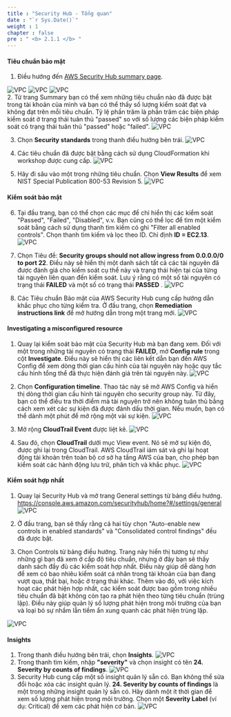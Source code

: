 ```yaml
---
title : "Security Hub - Tổng quan"
date : "`r Sys.Date()`"
weight : 1
chapter : false
pre : " <b> 2.1.1 </b> "
---
```



#### Tiêu chuẩn bảo mật
1. Điều hướng đến [AWS Security Hub summary page](https://console.aws.amazon.com/securityhub/home?#/summary).

![VPC](/images/2/2.1-AWS-Security-Hub/2.1.1-security-hub-overview/s1.png) 
![VPC](/images/2/2.1-AWS-Security-Hub/2.1.1-security-hub-overview/s1b.png)
![VPC](/images/2/2.1-AWS-Security-Hub/2.1.1-security-hub-overview/s1c.png)  
2. Từ trang Summary bạn có thể xem những tiêu chuẩn nào đã được bật trong tài khoản của mình và bạn có thể thấy số lượng kiểm soát đạt và không đạt trên mỗi tiêu chuẩn. Tỷ lệ phần trăm là phần trăm các biện pháp kiểm soát ở trạng thái tuân thủ "passed" so với số lượng các biện pháp kiểm soát có trạng thái tuân thủ "passed" hoặc "failed".
![VPC](/images/2/2.1-AWS-Security-Hub/2.1.1-security-hub-overview/s2.png)

3. Chọn **Security standards** trong thanh điều hướng bên trái.
![VPC](/images/2/2.1-AWS-Security-Hub/2.1.1-security-hub-overview/s3.png)

4. Các tiêu chuẩn đã được bật bằng cách sử dụng CloudFormation khi workshop được cung cấp.
![VPC](/images/2/2.1-AWS-Security-Hub/2.1.1-security-hub-overview/s4.png)

5. Hãy đi sâu vào một trong những tiêu chuẩn. Chọn **View Results** để xem NIST Special Publication 800-53 Revision 5.
![VPC](/images/2/2.1-AWS-Security-Hub/2.1.1-security-hub-overview/s5.png)

#### Kiểm soát bảo mật
6. Tại đầu trang, bạn có thể chọn các mục để chỉ hiển thị các kiểm soát "Passed", "Failed", "Disabled", v.v.  Bạn cũng có thể lọc để tìm một kiểm soát bằng cách sử dụng thanh tìm kiếm có ghi  "Filter all enabled controls". Chọn thanh tìm kiếm và lọc theo ID. Chỉ định **ID = EC2.13**.
![VPC](/images/2/2.1-AWS-Security-Hub/2.1.1-security-hub-overview/s6.png)

7. Chọn Tiêu đề: **Security groups should not allow ingress from 0.0.0.0/0 to port 22**.  Điều này sẽ hiển thị một danh sách tất cả các tài nguyên đã được đánh giá cho kiểm soát cụ thể này và trạng thái hiện tại của từng tài nguyên liên quan đến kiểm soát. Lưu ý rằng có một số tài nguyên có trạng thái **FAILED** và một số có trạng thái **PASSED** .
![VPC](/images/2/2.1-AWS-Security-Hub/2.1.1-security-hub-overview/s7.png)

8. Các Tiêu chuẩn Bảo mật của AWS Security Hub cung cấp hướng dẫn khắc phục cho từng kiểm tra. Ở đầu trang, chọn **Remediation instructions link**  để mở hướng dẫn trong một trang mới.
![VPC](/images/2/2.1-AWS-Security-Hub/2.1.1-security-hub-overview/s8.png)

#### Investigating a misconfigured resource

1. Quay lại kiểm soát bảo mật của Security Hub mà bạn đang xem.  Đối với một trong những tài nguyên có trạng thái **FAILED**, mở  **Config rule** trong cột **Investigate**. Điều này sẽ hiển thị các liên kết dẫn bạn đến AWS Config để xem dòng thời gian cấu hình của tài nguyên này hoặc quy tắc cấu hình tổng thể đã thực hiện đánh giá trên tài nguyên này.
![VPC](/images/2/2.1-AWS-Security-Hub/2.1.1-security-hub-overview/s9.png)

2.  Chọn **Configuration timeline**. Thao tác này sẽ mở AWS Config và hiển thị dòng thời gian cấu hình tài nguyên cho security group này. Từ đây, bạn có thể điều tra thời điểm mà tài nguyên trở nên không tuân thủ bằng cách xem xét các sự kiện đã được đánh dấu thời gian. Nếu muốn, bạn có thể dành một phút để mở rộng một vài sự kiện.
![VPC](/images/2/2.1-AWS-Security-Hub/2.1.1-security-hub-overview/s10.png)
3.  Mở rộng **CloudTrail Event** được liệt kê.
![VPC](/images/2/2.1-AWS-Security-Hub/2.1.1-security-hub-overview/s11.png)
4.  Sau đó, chọn **CloudTrail** dưới mục View event. Nó sẽ mở sự kiện đó, được ghi lại trong CloudTrail. AWS CloudTrail iám sát và ghi lại hoạt động tài khoản trên toàn bộ cơ sở hạ tầng AWS của bạn, cho phép bạn kiểm soát các hành động lưu trữ, phân tích và khắc phục.
![VPC](/images/2/2.1-AWS-Security-Hub/2.1.1-security-hub-overview/s12.png)
#### Kiểm soát hợp nhất
1.  Quay lại Security Hub  và mở trang General settings từ bảng điều hướng. https://console.aws.amazon.com/securityhub/home?#/settings/general 
![VPC](/images/2/2.1-AWS-Security-Hub/2.1.1-security-hub-overview/s13.png)
2.   Ở đầu trang, bạn sẽ thấy rằng cả hai tùy chọn "Auto-enable new controls in enabled standards" và  "Consolidated control findings" đều đã được bật.

3.  Chọn Controls từ bảng điều hướng. Trang này hiển thị tương tự như những gì bạn đã xem ở cấp độ tiêu chuẩn, nhưng ở đây bạn sẽ thấy danh sách đầy đủ các kiểm soát hợp nhất.  Điều này giúp dễ dàng hơn để xem có bao nhiêu kiểm soát cá nhân trong tài khoản của bạn đang vượt qua, thất bại, hoặc ở trạng thái khác. Thêm vào đó, với việc kích hoạt các phát hiện hợp nhất, các kiểm soát được bao gồm trong nhiều tiêu chuẩn đã bật không còn tạo ra phát hiện theo từng tiêu chuẩn (trùng lặp). Điều này giúp quản lý số lượng phát hiện trong môi trường của bạn và loại bỏ sự nhầm lẫn tiềm ẩn xung quanh các phát hiện trùng lặp.

![VPC](/images/2/2.1-AWS-Security-Hub/2.1.1-security-hub-overview/s15.png)

#### Insights
1. Trong thanh điều hướng bên trái, chọn **Insights**.
![VPC](/images/2/2.1-AWS-Security-Hub/2.1.1-security-hub-overview/s16.png)
2.  Trong thanh tìm kiếm, nhập **"severity"** và chọn insight có tên **24. Severity by counts of findings**.
![VPC](/images/2/2.1-AWS-Security-Hub/s17.png)
3.  Security Hub cung cấp một số insight quản lý sẵn có. Bạn không thể sửa đổi hoặc xóa các insight quản lý. **24. Severity by counts of findings** là một trong những insight quản lý sẵn có. Hãy dành một ít thời gian để xem số lượng phát hiện trong môi trường. Chọn một **Severity Label** (ví dụ: Critical) để xem các phát hiện cơ bản.
![VPC](/images/2/2.1-AWS-Security-Hub/s18.png)
